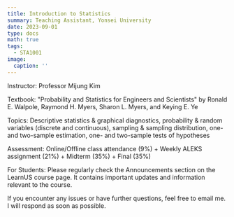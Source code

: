 ```yaml
---
title: Introduction to Statistics
summary: Teaching Assistant, Yonsei University
date: 2023-09-01
type: docs
math: true
tags:
  - STA1001
image:
  caption: ''
---
```

Instructor: Professor Mijung Kim

Textbook: "Probability and Statistics for Engineers and Scientists" by Ronald E. Walpole, Raymond H. Myers, Sharon L. Myers, and Keying E. Ye

Topics: Descriptive statistics & graphical diagnostics, probability & random variables (discrete and
continuous), sampling & sampling distribution, one- and two-sample estimation, one- and
two-sample tests of hypotheses

Assessment: Online/Offline class attendance (9%) + Weekly ALEKS assignment (21%) + Midterm (35%) + Final (35%)

For Students: Please regularly check the Announcements section on the LearnUS course page. It contains important updates and information relevant to the course.

If you encounter any issues or have further questions, feel free to email me. I will respond as soon as possible.

